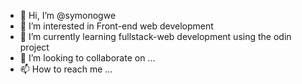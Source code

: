 - 👋 Hi, I’m @symonogwe
- 👀 I’m interested in Front-end web development
- 🌱 I’m currently learning fullstack-web development using the odin project
- 💞️ I’m looking to collaborate on ...
- 📫 How to reach me ...

<!---
symonogwe/symonogwe is a ✨ special ✨ repository because its `README.md` (this file) appears on your GitHub profile.
You can click the Preview link to take a look at your changes.
--->
